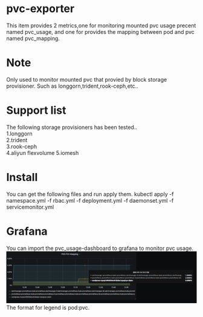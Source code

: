 # pvc-exporter
This item provides 2 metrics,one for monitoring mounted pvc usage precent named pvc_usage, and one for provides the mapping between pod and pvc named pvc_mapping.

# Note
Only used to monitor mounted pvc that provied by block storage provisioner. Such as longgorn,trident,rook-ceph,etc..

# Support list
The following storage provisioners has been tested..  
1.longgorn  
2.trident  
3.rook-ceph  
4.aliyun flexvolume
5.iomesh
 
# Install
You can get the following files and run apply them.
kubectl apply -f namespace.yml -f rbac.yml -f deployment.yml -f daemonset.yml -f servicemonitor.yml

# Grafana

You can import the pvc_usage-dashboard to grafana to monitor pvc usage.
![grafana-1](./grafana-1.PNG)
The format for legend is pod:pvc.
